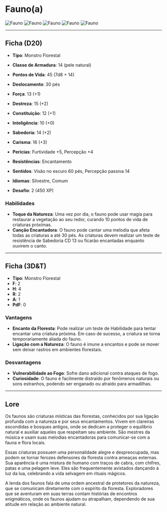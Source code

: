 # Fauno(a)
![Fauno](fauno.jpg)
![Fauno](fauno_2.jpg)
![Fauno](fauno_3.jpg)
![Fauno](fauno_4.jpg)
![Fauno](fauno_5.jpg)

---

## Ficha (D20)

- **Tipo**: Monstro Florestal
- **Classe de Armadura**: 14 (pele natural)
- **Pontos de Vida**: 45 (7d8 + 14)
- **Deslocamento**: 30 pés

- **Força**: 13 (+1)
- **Destreza**: 15 (+2)
- **Constituição**: 12 (+1)
- **Inteligência**: 10 (+0)
- **Sabedoria**: 14 (+2)
- **Carisma**: 16 (+3)

- **Perícias**: Furtividade +5, Percepção +4
- **Resistências**: Encantamento
- **Sentidos**: Visão no escuro 60 pés, Percepção passiva 14
- **Idiomas**: Silvestre, Comum
- **Desafio**: 2 (450 XP)

### Habilidades

- **Toque da Natureza**: Uma vez por dia, o fauno pode usar magia para restaurar a vegetação ao seu redor, curando 10 pontos de vida de criaturas próximas.
- **Canção Encantadora**: O fauno pode cantar uma melodia que afeta todas as criaturas a até 30 pés. As criaturas devem realizar um teste de resistência de Sabedoria CD 13 ou ficarão encantadas enquanto ouvirem o canto.

---

## Ficha (3D&T)

- **Tipo**: Monstro Florestal
- **F**: 2
- **H**: 4
- **R**: 2
- **A**: 1
- **PdF**: 0

### Vantagens

- **Encanto da Floresta**: Pode realizar um teste de Habilidade para tentar encantar uma criatura próxima. Em caso de sucesso, a criatura se torna temporariamente aliada do fauno.
- **Ligação com a Natureza**: O fauno é imune a encantos e pode se mover sem deixar rastros em ambientes florestais.

### Desvantagens

- **Vulnerabilidade ao Fogo**: Sofre dano adicional contra ataques de fogo.
- **Curiosidade**: O fauno é facilmente distraído por fenômenos naturais ou sons estranhos, podendo ser enganado ou atraído para armadilhas.

---

## Lore

Os faunos são criaturas místicas das florestas, conhecidos por sua ligação profunda com a natureza e por seus encantamentos. Vivem em clareiras escondidas e bosques antigos, onde se dedicam a proteger o equilíbrio natural e auxiliar aqueles que respeitam seu ambiente. São mestres da música e usam suas melodias encantadoras para comunicar-se com a fauna e flora locais.

Essas criaturas possuem uma personalidade alegre e despreocupada, mas podem se tornar ferozes defensores da floresta contra ameaças externas. Sua aparência é uma mistura de humano com traços de cabra, com chifres, patas e uma pelagem leve. Eles são frequentemente avistados dançando à luz da lua, celebrando a vida selvagem em rituais mágicos.

A lenda dos faunos fala de uma ordem ancestral de protetores da natureza, que se comunicam diretamente com o espírito da floresta. Exploradores que se aventuram em suas terras contam histórias de encontros enigmáticos, onde os faunos ajudam ou atrapalham, dependendo de sua atitude em relação ao ambiente natural.
